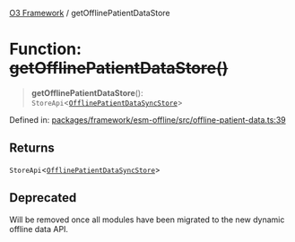 [O3 Framework](../API.md) / getOfflinePatientDataStore

# Function: ~~getOfflinePatientDataStore()~~

> **getOfflinePatientDataStore**(): `StoreApi`\<[`OfflinePatientDataSyncStore`](../interfaces/OfflinePatientDataSyncStore.md)\>

Defined in: [packages/framework/esm-offline/src/offline-patient-data.ts:39](https://github.com/UjjawalPrabhat/openmrs-esm-core/blob/main/packages/framework/esm-offline/src/offline-patient-data.ts#L39)

## Returns

`StoreApi`\<[`OfflinePatientDataSyncStore`](../interfaces/OfflinePatientDataSyncStore.md)\>

## Deprecated

Will be removed once all modules have been migrated to the new dynamic offline data API.
